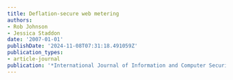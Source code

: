 ```yaml
---
title: Deflation-secure web metering
authors:
- Rob Johnson
- Jessica Staddon
date: '2007-01-01'
publishDate: '2024-11-08T07:31:18.491059Z'
publication_types:
- article-journal
publication: '*International Journal of Information and Computer Security*'
---
```

